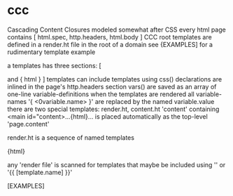 # ccc
Cascading Content Closures
modeled somewhat after CSS
every html page contains [ html.spec, http.headers, html.body ]
CCC root templates are defined in a render.ht file in the root of a domain
see {EXAMPLES] for a rudimentary template example

a templates has three sections:
[
<!-- Vars( [var = val]* ) --> 
<!-- css( [css style directives]* ) -->
and 
{ html }
]
templates can include templates using  <!-- include(<template.name>) -->
css() declarations are inlined in the page's http.headers section
vars() are saved as an array of one-line variable-definitions
when the templates are rendered all variable-names 
'{ <0variable.name> }' are replaced by the named variable.value
there are two special templates: render.ht, content.ht
'content' containing <main id="content>...{html}...</main>
is placed automatically as the top-level 'page.content'

render.ht is a sequence of named templates 
<!-- tpl(<template.name>) { --> {html} <!-- } -->
any 'render file' is scanned for templates that maybe be included using
'<!-- include( [template.name] ) -->' or '{{ [template.name] }}'

[EXAMPLES]
<!-- page.format) --><!DOCTYPE html>
<html lang="en">
 <!-- insert(page.vars) -->
 <!-- insert(http.header) -->
 <!-- insert(page.layout) -->
</html><!-- } -->
